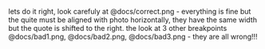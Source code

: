 lets do it right, look carefuly at @docs/correct.png - everything is fine but the quite must be aligned with photo horizontally, they have the same width but the quote is shifted to the right.
the look at 3 other breakpoints @docs/bad1.png, @docs/bad2.png, @docs/bad3.png - they are all wrong!!!